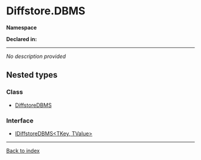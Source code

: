 # Diffstore.DBMS

**Namespace**

**Declared in:** [](.md)

------


*No description provided*

## Nested types

### Class
* [DiffstoreDBMS](Diffstore.DBMS.DiffstoreDBMS.md)

### Interface
* [IDiffstoreDBMS<TKey, TValue>](Diffstore.DBMS.IDiffstoreDBMS{TKey,TValue}.md)

------

[Back to index](index.md)